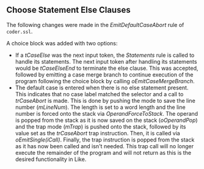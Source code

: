 ## Choose Statement Else Clauses

The following changes were made in the _EmitDefaultCaseAbort_ rule of `coder.ssl`.

A choice block was added with two options:
* If a _tCaseElse_ was the next input token, the _Statements_ rule is called to handle its statements. The next input token after handling its statements would be _tCaseElseEnd_ to terminate the else clause. This was accepted, followed by emitting a case merge branch to continue execution of the program following the choice block by calling _oEmitCaseMergeBranch_.
* The default case is entered when there is no else statement present. This indicates that no case label matched the selector and a call to _trCaseAbort_ is made. This is done by pushing the mode to save the line number (_mLineNum_). The length is set to a word length and the line number is forced onto the stack via _OperandForceToStack_. The operand is popped from the stack as it is now saved on the stack (_oOperandPop_) and the trap mode (_mTrap_) is pushed onto the stack, followed by its value set as the _trCaseAbort_ trap instruction. Then, it is called via _oEmitSingle(iCall)_. Finally, the trap instruction is popped from the stack as it has now been called and isn't needed. This trap call will no longer execute the remainder of the program and will not return as this is the desired functionality in Like. 